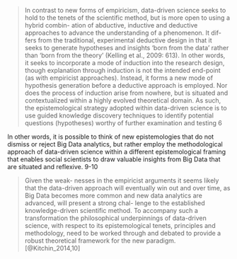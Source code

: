 
> In contrast to new forms of empiricism, data-driven science seeks to hold to the tenets of the scientific method, but is more open to using a hybrid combin- ation of abductive, inductive and deductive approaches to advance the understanding of a phenomenon. It dif- fers from the traditional, experimental deductive design in that it seeks to generate hypotheses and insights ‘born from the data’ rather than ‘born from the theory’ (Kelling et al., 2009: 613). In other words, it seeks to incorporate a mode of induction into the research design, though explanation through induction is not the intended end-point (as with empiricist approaches). Instead, it forms a new mode of hypothesis generation before a deductive approach is employed. Nor does the process of induction arise from nowhere, but is situated and contextualized within a highly evolved theoretical domain. As such, the epistemological strategy adopted within data-driven science is to use guided knowledge discovery techniques to identify potential questions (hypotheses) worthy of further examination and testing 6

In other words, it is possible to think of new epistemologies that do not dismiss or reject Big Data analytics, but rather employ the methodological approach of data-driven science within a different epistemological framing that enables social scientists to draw valuable insights from Big Data that are situated and reflexive. 9-10 

>Given the weak- nesses in the empiricist arguments it seems likely that the data-driven approach will eventually win out and over time, as Big Data becomes more common and new data analytics are advanced, will present a strong chal- lenge to the established knowledge-driven scientific method. To accompany such a transformation the philosophical underpinnings of data-driven science, with respect to its epistemological tenets, principles and methodology, need to be worked through and debated to provide a robust theoretical framework for the new paradigm. [@Kitchin_2014,10] 
